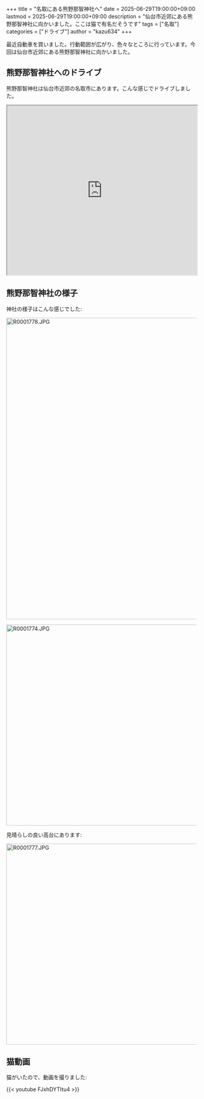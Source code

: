 +++
title = "名取にある熊野那智神社へ"
date = 2025-06-29T19:00:00+09:00
lastmod = 2025-06-29T19:00:00+09:00
description = "仙台市近郊にある熊野那智神社に向かいました。ここは猫で有名だそうです"
tags = ["名取"]
categories = ["ドライブ"]
author = "kazu634"
+++

最近自動車を買いました。行動範囲が広がり、色々なところに行っています。今回は仙台市近郊にある熊野那智神社に向かいました。

## 熊野那智神社へのドライブ
熊野那智神社は仙台市近郊の名取市にあります。こんな感じでドライブしました。

<iframe width="100%" height="450" src="https://blog.kazu634.com/gpxapp/?gpx=202506281412182305" title="ドライブ" referrerpolicy="origin-when-cross-origin"></iframe>

## 熊野那智神社の様子
神社の様子はこんな感じでした:

<a data-flickr-embed="true" href="https://www.flickr.com/photos/42332031@N02/54619363944/in/datetaken-public/" title="R0001778.JPG"><img src="https://live.staticflickr.com/65535/54619363944_e42bf11714_c.jpg" width="533" height="800" alt="R0001778.JPG"/></a><script async src="//embedr.flickr.com/assets/client-code.js" charset="utf-8"></script>

<a data-flickr-embed="true" href="https://www.flickr.com/photos/42332031@N02/54619363114/in/datetaken-public/" title="R0001774.JPG"><img src="https://live.staticflickr.com/65535/54619363114_4a5edc884c_c.jpg" width="800" height="533" alt="R0001774.JPG"/></a><script async src="//embedr.flickr.com/assets/client-code.js" charset="utf-8"></script>

見晴らしの良い高台にあります:

<a data-flickr-embed="true" href="https://www.flickr.com/photos/42332031@N02/54619161651/in/datetaken-public/" title="R0001777.JPG"><img src="https://live.staticflickr.com/65535/54619161651_7c8aec4940_c.jpg" width="800" height="533" alt="R0001777.JPG"/></a><script async src="//embedr.flickr.com/assets/client-code.js" charset="utf-8"></script>

## 猫動画
猫がいたので、動画を撮りました:

{{< youtube FJxhDYTItu4 >}}
